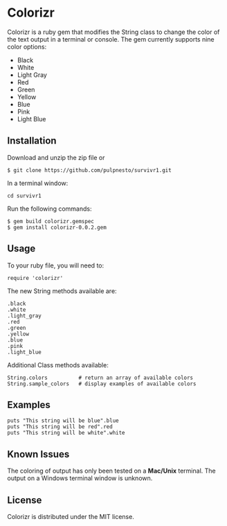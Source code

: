 # Colorizr

Colorizr is a ruby gem that modifies the String class to change the color of the text output in a terminal or console. The gem currently supports nine color options:

* Black
* White
* Light Gray
* Red
* Green
* Yellow
* Blue
* Pink
* Light Blue

## Installation

Download and unzip the zip file or

```
$ git clone https://github.com/pulpnesto/survivr1.git
```
In a terminal window:
```
cd survivr1
```
Run the following commands:
```
$ gem build colorizr.gemspec
$ gem install colorizr-0.0.2.gem
```

## Usage
To your ruby file, you will need to:

```
require 'colorizr'
```

The new String methods available are:
```
.black
.white
.light_gray
.red
.green
.yellow
.blue
.pink
.light_blue
```
Additional Class methods available:
```
String.colors          # return an array of available colors
String.sample_colors   # display examples of available colors
```

## Examples
```
puts "This string will be blue".blue
puts "This string will be red".red
puts "This string will be white".white
```
## Known Issues

The coloring of output has only been tested on a **Mac/Unix** terminal. The output on a Windows terminal window is unknown.

## License

Colorizr is distributed under the MIT license.